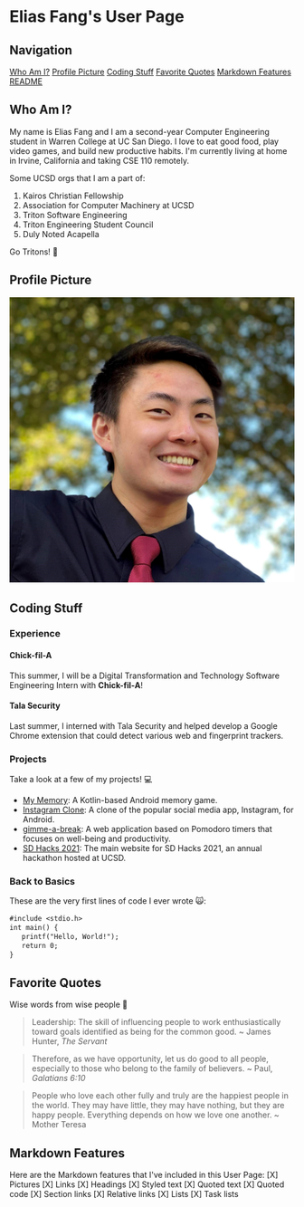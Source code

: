 # Elias Fang's User Page

## Navigation
[Who Am I?](#who-am-i)
[Profile Picture](#profile-picture)
[Coding Stuff](#coding-stuff)
[Favorite Quotes](#favorite-quotes)
[Markdown Features](#markdown-features)
[README](README.md)

## Who Am I?
My name is Elias Fang and I am a second-year Computer Engineering student in Warren College at UC San Diego. I love to eat good food, play video games, and build new productive habits. I'm currently living at home in Irvine, California and taking CSE 110 remotely.

Some UCSD orgs that I am a part of:
1. Kairos Christian Fellowship 
2. Association for Computer Machinery at UCSD
3. Triton Software Engineering
4. Triton Engineering Student Council
5. Duly Noted Acapella

Go Tritons! 🔱

## Profile Picture
![This is a photo of me!](elias.jpg)

## Coding Stuff
### Experience
#### Chick-fil-A
This summer, I will be a Digital Transformation and Technology Software Engineering Intern with **Chick-fil-A**!

#### Tala Security
Last summer, I interned with Tala Security and helped develop a Google Chrome extension that could detect various web and fingerprint trackers.

### Projects
Take a look at a few of my projects! 💻

- [My Memory](https://github.com/eliasfang/MyMemory): A Kotlin-based Android memory game.
- [Instagram Clone](https://github.com/eliasfang/InstagramClone): A clone of the popular social media app, Instagram, for Android.
- [gimme-a-break](https://github.com/eliasfang/gimme-a-break): A web application based on Pomodoro timers that focuses on well-being and productivity.
- [SD Hacks 2021](https://www.sdhacks.io/): The main website for SD Hacks 2021, an annual hackathon hosted at UCSD.

### Back to Basics
These are the very first lines of code I ever wrote 🙀:
```
#include <stdio.h>
int main() {
   printf("Hello, World!");
   return 0;
}
```

## Favorite Quotes
Wise words from wise people 🦉

> Leadership: The skill of influencing people to work enthusiastically toward goals identified as being for the common good.
~ James Hunter, *The Servant*

> Therefore, as we have opportunity, let us do good to all people, especially to those who belong to the family of believers.
~ Paul, *Galatians 6:10*

> People who love each other fully and truly are the happiest people in the world. They may have little, they may have nothing, but they are happy people. Everything depends on how we love one another.
~ Mother Teresa

## Markdown Features
Here are the Markdown features that I've included in this User Page:
[X] Pictures
[X] Links
[X] Headings
[X] Styled text
[X] Quoted text
[X] Quoted code
[X] Section links
[X] Relative links
[X] Lists
[X] Task lists